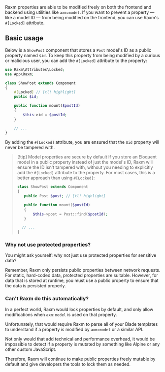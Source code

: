 Raxm properties are able to be modified freely on both the frontend and backend using utilities like `axm:model`. If you want to prevent a property — like a model ID — from being modified on the frontend, you can use Raxm's `#[Locked]` attribute.

## Basic usage

Below is a `ShowPost` component that stores a `Post` model's ID as a public property named `$id`. To keep this property from being modified by a curious or malicious user, you can add the `#[Locked]` attribute to the property:

```php
use Raxm\Attributes\Locked;
use App\Raxm;

class ShowPost extends Component
{
	#[Locked] // [tl! highlight]
    public $id;

    public function mount($postId)
    {
        $this->id = $postId;
    }

	// ...
}
```

By adding the `#[Locked]` attribute, you are ensured that the `$id` property will never be tampered with.

> [!tip] Model properties are secure by default
> If you store an Eloquent model in a public property instead of just the model's ID, Raxm will ensure the ID isn't tampered with, without you needing to explicitly add the `#[Locked]` attribute to the property. For most cases, this is a better approach than using `#[Locked]`:
>
> ```php
> class ShowPost extends Component
> {
>    public Post $post; // [tl! highlight]
>
>    public function mount($postId)
>    {
>        $this->post = Post::find($postId);
>    }
>
> 	// ...
> }
> ```

### Why not use protected properties?

You might ask yourself: why not just use protected properties for sensitive data?

Remember, Raxm only persists public properties between network requests. For static, hard-coded data, protected properties are suitable. However, for data that is stored at runtime, you must use a public property to ensure that the data is persisted properly.

### Can't Raxm do this automatically?

In a perfect world, Raxm would lock properties by default, and only allow modifications when `axm:model` is used on that property.

Unfortunately, that would require Raxm to parse all of your Blade templates to understand if a property is modified by `axm:model` or a similar API.

Not only would that add technical and performance overhead, it would be impossible to detect if a property is mutated by something like Alpine or any other custom JavaScript.

Therefore, Raxm will continue to make public properties freely mutable by default and give developers the tools to lock them as needed.
